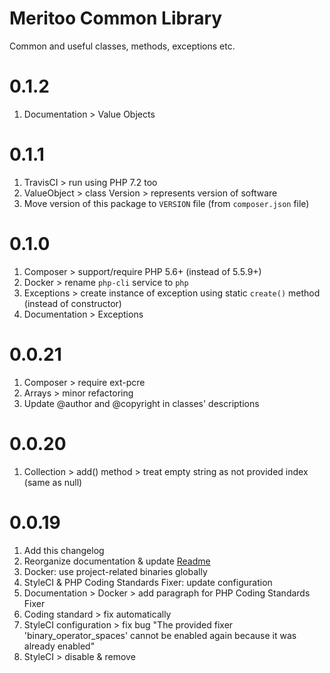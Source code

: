 # Meritoo Common Library

Common and useful classes, methods, exceptions etc.

# 0.1.2

1. Documentation > Value Objects

# 0.1.1

1. TravisCI > run using PHP 7.2 too
2. ValueObject > class Version > represents version of software
3. Move version of this package to `VERSION` file (from `composer.json` file)

# 0.1.0

1. Composer > support/require PHP 5.6+ (instead of 5.5.9+)
2. Docker > rename `php-cli` service to `php`
3. Exceptions > create instance of exception using static `create()` method (instead of constructor)
4. Documentation > Exceptions

# 0.0.21

1. Composer > require ext-pcre
2. Arrays > minor refactoring
3. Update @author and @copyright in classes' descriptions

# 0.0.20

1. Collection > add() method > treat empty string as not provided index (same as null)

# 0.0.19

1. Add this changelog
2. Reorganize documentation & update [Readme](README.md)
3. Docker: use project-related binaries globally
4. StyleCI & PHP Coding Standards Fixer: update configuration
5. Documentation > Docker > add paragraph for PHP Coding Standards Fixer
6. Coding standard > fix automatically
7. StyleCI configuration > fix bug "The provided fixer 'binary_operator_spaces' cannot be enabled again because it was already enabled"
8. StyleCI > disable & remove
